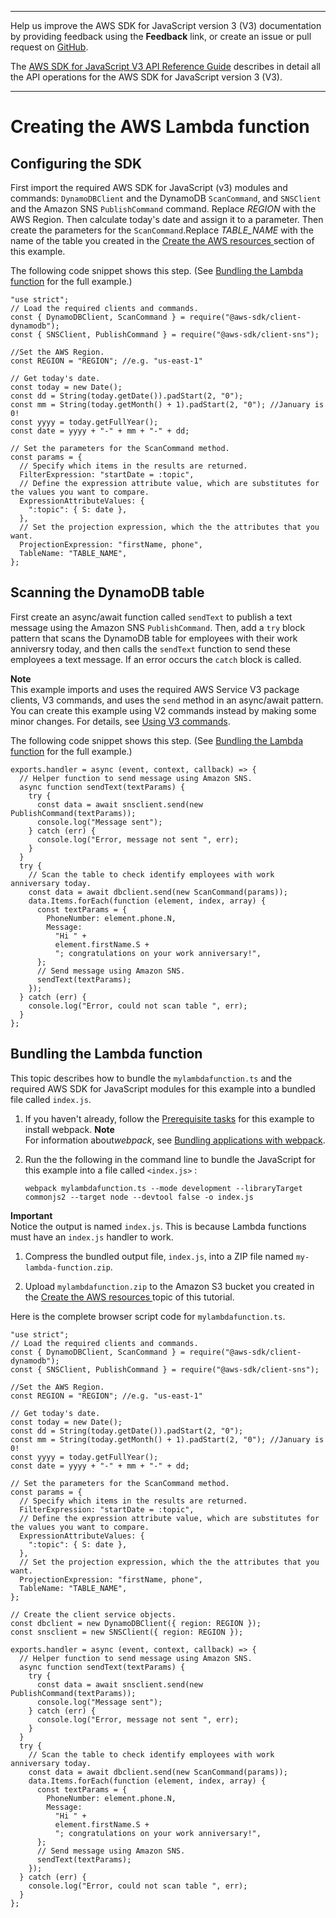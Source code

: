 --------

Help us improve the AWS SDK for JavaScript version 3 \(V3\) documentation by providing feedback using the **Feedback** link, or create an issue or pull request on [GitHub](https://github.com/awsdocs/aws-sdk-for-javascript-v3)\.

 The [AWS SDK for JavaScript V3 API Reference Guide](https://docs.aws.amazon.com/AWSJavaScriptSDK/v3/latest/index.html) describes in detail all the API operations for the AWS SDK for JavaScript version 3 \(V3\)\.

--------

# Creating the AWS Lambda function<a name="scheduled-events-invoking-lambda-browser-script"></a>

## Configuring the SDK<a name="scheduled-events-invoking-lambda-configure-sdk"></a>

First import the required AWS SDK for JavaScript \(v3\) modules and commands: `DynamoDBClient` and the DynamoDB `ScanCommand`, and `SNSClient` and the Amazon SNS `PublishCommand` command\. Replace *REGION* with the AWS Region\. Then calculate today's date and assign it to a parameter\. Then create the parameters for the `ScanCommand`\.Replace *TABLE\_NAME* with the name of the table you created in the [Create the AWS resources ](scheduled-events-invoking-lambda-provision-resources.md) section of this example\.

The following code snippet shows this step\. \(See [Bundling the Lambda function](#scheduled-events-invoking-lambda-full) for the full example\.\)

```
"use strict";
// Load the required clients and commands.
const { DynamoDBClient, ScanCommand } = require("@aws-sdk/client-dynamodb");
const { SNSClient, PublishCommand } = require("@aws-sdk/client-sns");

//Set the AWS Region.
const REGION = "REGION"; //e.g. "us-east-1"

// Get today's date.
const today = new Date();
const dd = String(today.getDate()).padStart(2, "0");
const mm = String(today.getMonth() + 1).padStart(2, "0"); //January is 0!
const yyyy = today.getFullYear();
const date = yyyy + "-" + mm + "-" + dd;

// Set the parameters for the ScanCommand method.
const params = {
  // Specify which items in the results are returned.
  FilterExpression: "startDate = :topic",
  // Define the expression attribute value, which are substitutes for the values you want to compare.
  ExpressionAttributeValues: {
    ":topic": { S: date },
  },
  // Set the projection expression, which the the attributes that you want.
  ProjectionExpression: "firstName, phone",
  TableName: "TABLE_NAME",
};
```

## Scanning the DynamoDB table<a name="scheduled-events-invoking-lambda-scan-table"></a>

First create an async/await function called `sendText` to publish a text message using the Amazon SNS `PublishCommand`\. Then, add a `try` block pattern that scans the DynamoDB table for employees with their work anniversry today, and then calls the `sendText` function to send these employees a text message\. If an error occurs the `catch` block is called\.

**Note**  
This example imports and uses the required AWS Service V3 package clients, V3 commands, and uses the `send` method in an async/await pattern\. You can create this example using V2 commands instead by making some minor changes\. For details, see [Using V3 commands](welcome.md#using_v3_commands)\.

The following code snippet shows this step\. \(See [Bundling the Lambda function](#scheduled-events-invoking-lambda-full) for the full example\.\)

```
exports.handler = async (event, context, callback) => {
  // Helper function to send message using Amazon SNS.
  async function sendText(textParams) {
    try {
      const data = await snsclient.send(new PublishCommand(textParams));
      console.log("Message sent");
    } catch (err) {
      console.log("Error, message not sent ", err);
    }
  }
  try {
    // Scan the table to check identify employees with work anniversary today.
    const data = await dbclient.send(new ScanCommand(params));
    data.Items.forEach(function (element, index, array) {
      const textParams = {
        PhoneNumber: element.phone.N,
        Message:
          "Hi " +
          element.firstName.S +
          "; congratulations on your work anniversary!",
      };
      // Send message using Amazon SNS.
      sendText(textParams);
    });
  } catch (err) {
    console.log("Error, could not scan table ", err);
  }
};
```

## Bundling the Lambda function<a name="scheduled-events-invoking-lambda-full"></a>

This topic describes how to bundle the `mylambdafunction.ts` and the required AWS SDK for JavaScript modules for this example into a bundled file called `index.js`\. 

1. If you haven't already, follow the [Prerequisite tasks](scheduled-events-invoking-lambda-prerequisites.md) for this example to install webpack\. 
**Note**  
For information about*webpack*, see [Bundling applications with webpack](webpack.md)\.

1. Run the the following in the command line to bundle the JavaScript for this example into a file called `<index.js>` :

   ```
   webpack mylambdafunction.ts --mode development --libraryTarget commonjs2 --target node --devtool false -o index.js
   ```
**Important**  
Notice the output is named `index.js`\. This is because Lambda functions must have an `index.js` handler to work\.

1. Compress the bundled output file, `index.js`, into a ZIP file named `my-lambda-function.zip`\.

1. Upload `mylambdafunction.zip` to the Amazon S3 bucket you created in the [Create the AWS resources ](scheduled-events-invoking-lambda-provision-resources.md) topic of this tutorial\. 

Here is the complete browser script code for `mylambdafunction.ts`\.

```
"use strict";
// Load the required clients and commands.
const { DynamoDBClient, ScanCommand } = require("@aws-sdk/client-dynamodb");
const { SNSClient, PublishCommand } = require("@aws-sdk/client-sns");

//Set the AWS Region.
const REGION = "REGION"; //e.g. "us-east-1"

// Get today's date.
const today = new Date();
const dd = String(today.getDate()).padStart(2, "0");
const mm = String(today.getMonth() + 1).padStart(2, "0"); //January is 0!
const yyyy = today.getFullYear();
const date = yyyy + "-" + mm + "-" + dd;

// Set the parameters for the ScanCommand method.
const params = {
  // Specify which items in the results are returned.
  FilterExpression: "startDate = :topic",
  // Define the expression attribute value, which are substitutes for the values you want to compare.
  ExpressionAttributeValues: {
    ":topic": { S: date },
  },
  // Set the projection expression, which the the attributes that you want.
  ProjectionExpression: "firstName, phone",
  TableName: "TABLE_NAME",
};

// Create the client service objects.
const dbclient = new DynamoDBClient({ region: REGION });
const snsclient = new SNSClient({ region: REGION });

exports.handler = async (event, context, callback) => {
  // Helper function to send message using Amazon SNS.
  async function sendText(textParams) {
    try {
      const data = await snsclient.send(new PublishCommand(textParams));
      console.log("Message sent");
    } catch (err) {
      console.log("Error, message not sent ", err);
    }
  }
  try {
    // Scan the table to check identify employees with work anniversary today.
    const data = await dbclient.send(new ScanCommand(params));
    data.Items.forEach(function (element, index, array) {
      const textParams = {
        PhoneNumber: element.phone.N,
        Message:
          "Hi " +
          element.firstName.S +
          "; congratulations on your work anniversary!",
      };
      // Send message using Amazon SNS.
      sendText(textParams);
    });
  } catch (err) {
    console.log("Error, could not scan table ", err);
  }
};
```